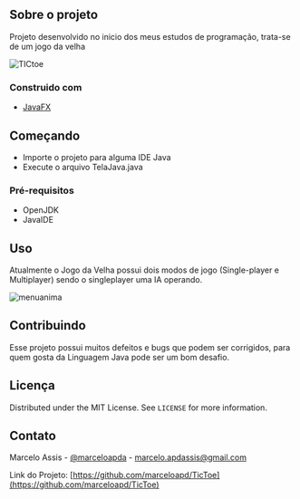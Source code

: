 ## Sobre o projeto

Projeto desenvolvido no inicio dos meus estudos de programação, trata-se de um jogo da velha

![TICtoe](https://user-images.githubusercontent.com/71731452/111336764-48b30a00-8654-11eb-96fe-4e01cd9fd17a.gif)

### Construido com

* [JavaFX](https://openjfx.io/)


## Começando

* Importe o projeto para alguma IDE Java
* Execute o arquivo TelaJava.java


### Pré-requisitos

* OpenJDK
* JavaIDE
   
## Uso

Atualmente o Jogo da Velha possui dois modos de jogo (Single-player e Multiplayer) sendo o singleplayer uma IA operando.

![menuanima](https://user-images.githubusercontent.com/71731452/111350155-933a8380-8660-11eb-880a-e57a86290cf5.png)

## Contribuindo

Esse projeto possui muitos defeitos e bugs que podem ser corrigidos, para quem gosta da Linguagem Java pode ser um bom desafio.

## Licença

Distributed under the MIT License. See `LICENSE` for more information.

## Contato

Marcelo Assis - [@marceloapda](https://twitter.com/marceloapda) - marcelo.apdassis@gmail.com

Link do Projeto: [https://github.com/marceloapd/TicToe](https://github.com/marceloapd/TicToe)

